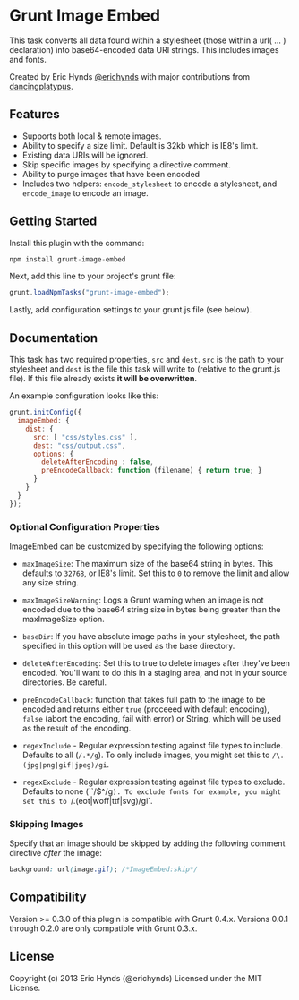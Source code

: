 # Grunt Image Embed

This task converts all data found within a stylesheet (those within a url( ... ) declaration) into base64-encoded data URI strings. This includes images and fonts.

Created by Eric Hynds [@erichynds](http://twitter.com/erichynds) with major contributions from [dancingplatypus](https://github.com/dancingplatypus).

## Features

* Supports both local & remote images.
* Ability to specify a size limit. Default is 32kb which is IE8's limit.
* Existing data URIs will be ignored.
* Skip specific images by specifying a directive comment.
* Ability to purge images that have been encoded
* Includes two helpers: `encode_stylesheet` to encode a stylesheet, and `encode_image` to encode an image.

## Getting Started

Install this plugin with the command:

```js
npm install grunt-image-embed
```

Next, add this line to your project's grunt file:

```js
grunt.loadNpmTasks("grunt-image-embed");
```

Lastly, add configuration settings to your grunt.js file (see below).

## Documentation

This task has two required properties, `src` and `dest`. `src` is the path to your stylesheet and `dest` is the file this task will write to (relative to the grunt.js file). If this file already exists **it will be overwritten**.

An example configuration looks like this:

```js
grunt.initConfig({
  imageEmbed: {
    dist: {
      src: [ "css/styles.css" ],
      dest: "css/output.css",
      options: {
        deleteAfterEncoding : false,
        preEncodeCallback: function (filename) { return true; }
      }
    }
  }
});
```

### Optional Configuration Properties

ImageEmbed can be customized by specifying the following options:

* `maxImageSize`: The maximum size of the base64 string in bytes. This defaults to `32768`, or IE8's limit. Set this to `0` to remove the limit and allow any size string.

* `maxImageSizeWarning`: Logs a Grunt warning when an image is not encoded due to the base64 string size in bytes being greater than the maxImageSize option.

* `baseDir`: If you have absolute image paths in your stylesheet, the path specified in this option will be used as the base directory.

* `deleteAfterEncoding`: Set this to true to delete images after they've been encoded. You'll want to do this in a staging area, and not in your source directories.  Be careful.

* `preEncodeCallback`: function that takes full path to the image to be encoded and returns either `true` (proceeed with default encoding), `false` (abort the encoding, fail with error) or String, which will be used as the result of the encoding.

* `regexInclude` - Regular expression testing against file types to include. Defaults to all (`/.*/g`). To only include images, you might set this to `/\.(jpg|png|gif|jpeg)/gi`.

* `regexExclude` - Regular expression testing against file types to exclude. Defaults to none (``/$^/g`). To exclude fonts for example, you might set this to `/\.(eot|woff|ttf|svg)/gi`.

### Skipping Images

Specify that an image should be skipped by adding the following comment directive *after* the image:

```css
background: url(image.gif); /*ImageEmbed:skip*/
```

## Compatibility

Version >= 0.3.0 of this plugin is compatible with Grunt 0.4.x. Versions 0.0.1 through 0.2.0 are only compatible with Grunt 0.3.x.

## License

Copyright (c) 2013 Eric Hynds (@erichynds)
Licensed under the MIT License.
